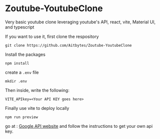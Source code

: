 # Zoutube-YoutubeClone

Very basic youtube clone leveraging youtube's API, react, vite, Material UI, and typescript

If you want to use it, first clone the respository
```
git clone https://github.com/Aitbytes/Zoutube-YoutubeClone
```
Install the packages
```
npm install
```
create a `.env` file
```
mkdir .env
```
Then inside, write the following:
```
VITE_APIkey=<Your API KEY goes here>
```
Finally use vite to deploy locally
```
npm run preview
```
go at : [Google API website](https://developers.google.com/youtube/v3/getting-started)
and follow the instructions to get your own api key.
